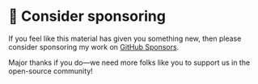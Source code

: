 # 🎁 Consider sponsoring

If you feel like this material has given you something new, then please consider sponsoring my work on [GitHub Sponsors](https://github.com/sponsors/mikaelvesavuori).

Major thanks if you do—we need more folks like you to support us in the open-source community!
